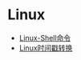 # Linux

   * [Linux-Shell命令](chapter1_1-linux-commands.md)
   * [Linux时间戳转换](chapter1_2-linux-ts-to-time.md)